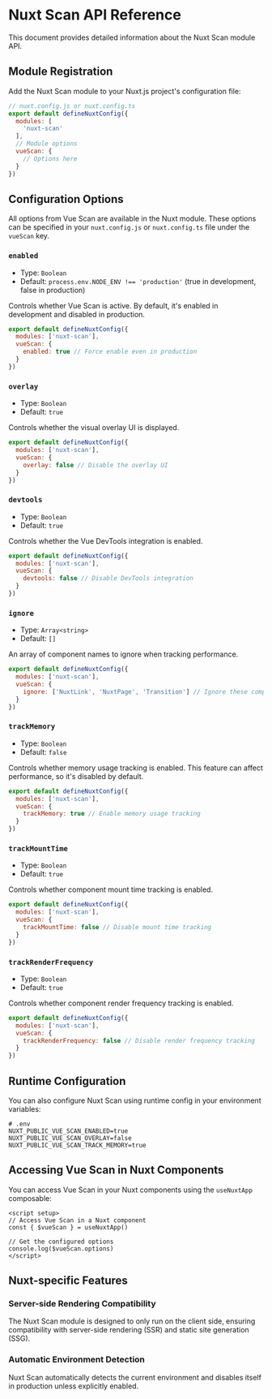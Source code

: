# Nuxt Scan API Reference

This document provides detailed information about the Nuxt Scan module API.

## Module Registration

Add the Nuxt Scan module to your Nuxt.js project's configuration file:

```js
// nuxt.config.js or nuxt.config.ts
export default defineNuxtConfig({
  modules: [
    'nuxt-scan'
  ],
  // Module options
  vueScan: {
    // Options here
  }
})
```

## Configuration Options

All options from Vue Scan are available in the Nuxt module. These options can be specified in your `nuxt.config.js` or `nuxt.config.ts` file under the `vueScan` key.

### `enabled`

- Type: `Boolean`
- Default: `process.env.NODE_ENV !== 'production'` (true in development, false in production)

Controls whether Vue Scan is active. By default, it's enabled in development and disabled in production.

```js
export default defineNuxtConfig({
  modules: ['nuxt-scan'],
  vueScan: {
    enabled: true // Force enable even in production
  }
})
```

### `overlay`

- Type: `Boolean`
- Default: `true`

Controls whether the visual overlay UI is displayed.

```js
export default defineNuxtConfig({
  modules: ['nuxt-scan'],
  vueScan: {
    overlay: false // Disable the overlay UI
  }
})
```

### `devtools`

- Type: `Boolean`
- Default: `true`

Controls whether the Vue DevTools integration is enabled.

```js
export default defineNuxtConfig({
  modules: ['nuxt-scan'],
  vueScan: {
    devtools: false // Disable DevTools integration
  }
})
```

### `ignore`

- Type: `Array<string>`
- Default: `[]`

An array of component names to ignore when tracking performance.

```js
export default defineNuxtConfig({
  modules: ['nuxt-scan'],
  vueScan: {
    ignore: ['NuxtLink', 'NuxtPage', 'Transition'] // Ignore these components
  }
})
```

### `trackMemory`

- Type: `Boolean`
- Default: `false`

Controls whether memory usage tracking is enabled. This feature can affect performance, so it's disabled by default.

```js
export default defineNuxtConfig({
  modules: ['nuxt-scan'],
  vueScan: {
    trackMemory: true // Enable memory usage tracking
  }
})
```

### `trackMountTime`

- Type: `Boolean`
- Default: `true`

Controls whether component mount time tracking is enabled.

```js
export default defineNuxtConfig({
  modules: ['nuxt-scan'],
  vueScan: {
    trackMountTime: false // Disable mount time tracking
  }
})
```

### `trackRenderFrequency`

- Type: `Boolean`
- Default: `true`

Controls whether component render frequency tracking is enabled.

```js
export default defineNuxtConfig({
  modules: ['nuxt-scan'],
  vueScan: {
    trackRenderFrequency: false // Disable render frequency tracking
  }
})
```

## Runtime Configuration

You can also configure Nuxt Scan using runtime config in your environment variables:

```
# .env
NUXT_PUBLIC_VUE_SCAN_ENABLED=true
NUXT_PUBLIC_VUE_SCAN_OVERLAY=false
NUXT_PUBLIC_VUE_SCAN_TRACK_MEMORY=true
```

## Accessing Vue Scan in Nuxt Components

You can access Vue Scan in your Nuxt components using the `useNuxtApp` composable:

```vue
<script setup>
// Access Vue Scan in a Nuxt component
const { $vueScan } = useNuxtApp()

// Get the configured options
console.log($vueScan.options)
</script>
```

## Nuxt-specific Features

### Server-side Rendering Compatibility

The Nuxt Scan module is designed to only run on the client side, ensuring compatibility with server-side rendering (SSR) and static site generation (SSG).

### Automatic Environment Detection

Nuxt Scan automatically detects the current environment and disables itself in production unless explicitly enabled. 